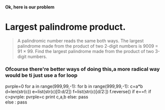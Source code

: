 #### Ok, here is our problem


# Largest palindrome product.
> A palindromic number reads the same both ways. The largest palindrome made from the product of two 2-digit numbers is 9009 = 91 × 99.
> Find the largest palindrome made from the product of two 3-digit numbers.


### Ofcourse there're better ways of doing this,a more radical way would be ti just use a for loop
pvrple=0
for a in range(999,99,-1):
    for b in range(999,99,-1):
                c=a*b
                d=len(str(c))
                e=list(str(c)[0:d/2])
                f=list(str(c)[d/2:])
                f.reverse()
                if e==f:
                    if c>pvrple:
                        pvrple=c
                        print c,a,b
                    else:
                        pass    
                else :
                    pass
